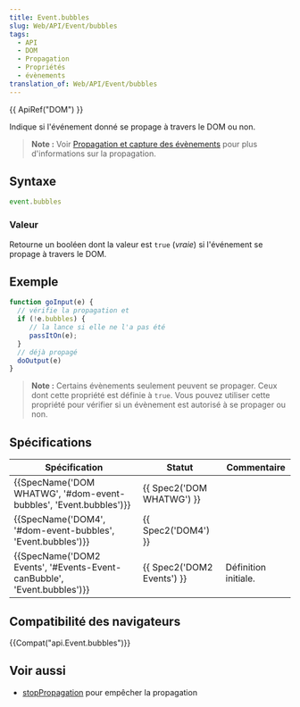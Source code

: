 ```yaml
---
title: Event.bubbles
slug: Web/API/Event/bubbles
tags:
  - API
  - DOM
  - Propagation
  - Propriétés
  - évènements
translation_of: Web/API/Event/bubbles
---
```

{{ ApiRef("DOM") }}

Indique si l'événement donné se propage à travers le DOM ou non.

> **Note :** Voir [Propagation et capture des évènements](/fr/docs/Learn/JavaScript/Building_blocks/Events#Event_bubbling_and_capture) pour plus d'informations sur la propagation.

## Syntaxe

```js
event.bubbles
```

### Valeur

Retourne un booléen dont la valeur est `true` (_vraie_) si l'événement se propage à travers le DOM.

## Exemple

```js
function goInput(e) {
  // vérifie la propagation et
  if (!e.bubbles) {
     // la lance si elle ne l'a pas été
     passItOn(e);
  }
  // déjà propagé
  doOutput(e)
}
```

> **Note :** Certains évènements seulement peuvent se propager. Ceux dont cette propriété est définie à  `true`. Vous pouvez utiliser cette propriété pour vérifier si un évènement est autorisé à se propager ou non.

## Spécifications

| Spécification                                                                                    | Statut                               | Commentaire          |
| ------------------------------------------------------------------------------------------------ | ------------------------------------ | -------------------- |
| {{SpecName('DOM WHATWG', '#dom-event-bubbles', 'Event.bubbles')}}         | {{ Spec2('DOM WHATWG') }}     |                      |
| {{SpecName('DOM4', '#dom-event-bubbles', 'Event.bubbles')}}                 | {{ Spec2('DOM4') }}             |                      |
| {{SpecName('DOM2 Events', '#Events-Event-canBubble', 'Event.bubbles')}} | {{ Spec2('DOM2 Events') }} | Définition initiale. |

## Compatibilité des navigateurs

{{Compat("api.Event.bubbles")}}

## Voir aussi

- [stopPropagation](/en-US/docs/Web/API/Event/stopPropagation) pour empêcher la propagation
